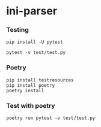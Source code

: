 # ini-parser

### Testing
```
pip install -U pytest
```
```
pytest -v test/test.py
```

### Poetry
```
pip install testresources
pip install poetry
poetry install
```

### Test with poetry
```
poetry run pytest -v test/test.py
```